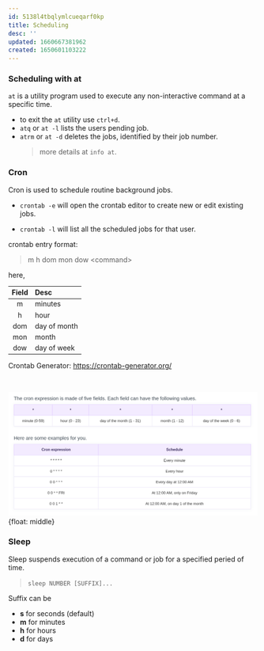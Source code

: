 ```yaml
---
id: 5138l4tbqlymlcueqarf0kp
title: Scheduling
desc: ''
updated: 1660667381962
created: 1650601103222
---
```


### Scheduling with at

`at` is a utility program used to execute any non-interactive command at a specific time.

- to exit the `at` utility use `ctrl+d`.
- `atq` or `at -l` lists the users pending job.
- `atrm` or `at -d` deletes the jobs, identified by their job number.
  > more details at `info at`.

### Cron

Cron is used to schedule routine background jobs.

- `crontab -e` will open the crontab editor to create new or edit existing jobs.

- `crontab -l` will list all the scheduled jobs for that user.

crontab entry format:
> m  h  dom  mon  dow  <command\>  

here,  

Field|Desc
:---:|:---|
m | minutes
h | hour
dom | day of month
mon | month
dow | day of week

Crontab Generator: <https://crontab-generator.org/>

</br>

![Cron expression](assets/images/cron-expression.png){float: middle}

### Sleep

Sleep suspends execution of a command or job for a specified peried of time.

> `sleep NUMBER [SUFFIX]...`

Suffix can be

- **s** for seconds (default)
- **m** for minutes
- **h** for hours
- **d** for days
